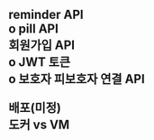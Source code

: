 <H2>
reminder API<br> o
pill API<br> 
회원가입 API<br> o
JWT 토큰<br> o
보호자 피보호자 연결 API<br>

배포(미정)<br>
도커 vs VM<br>
</h2>

